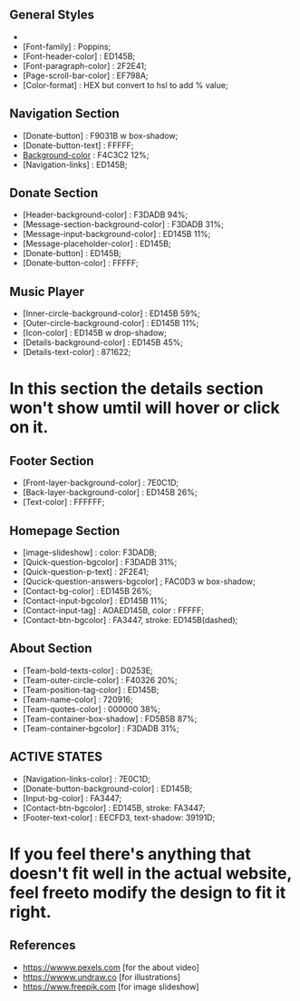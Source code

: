 ## General Styles
- [Background-color]: FFFFF;
- [Font-family] : Poppins;
- [Font-header-color] : ED145B;
- [Font-paragraph-color] : 2F2E41;
- [Page-scroll-bar-color] : EF798A;
- [Color-format] : HEX  but convert to hsl to add % value;


## Navigation Section
- [Donate-button] : F9031B w box-shadow;
- [Donate-button-text] : FFFFF;
- [Background-color] : F4C3C2 12%;
- [Navigation-links] : ED145B;


## Donate Section 
- [Header-background-color] : F3DADB 94%;
- [Message-section-background-color] : F3DADB 31%;
- [Message-input-background-color] : ED145B 11%;
- [Message-placeholder-color] : ED145B;
- [Donate-button] : ED145B;
- [Donate-button-color] : FFFFF;


## Music Player
- [Inner-circle-background-color] : ED145B 59%;
- [Outer-circle-background-color] : ED145B 11%;
- [Icon-color] : ED145B w drop-shadow;
- [Details-background-color] : ED145B 45%;
- [Details-text-color] : 871622;
# In this section the details section won't show umtil will hover or click on it.

## Footer Section
- [Front-layer-background-color] : 7E0C1D;
- [Back-layer-background-color] : ED145B 26%;
- [Text-color] : FFFFFF;


## Homepage Section
- [image-slideshow] : color: F3DADB;
- [Quick-question-bgcolor] : F3DADB 31%;
- [Quick-question-p-text] : 2F2E41;
- [Qucick-question-answers-bgcolor] ; FAC0D3 w box-shadow;
- [Contact-bg-color] : ED145B 26%;
- [Contact-input-bgcolor] : ED145B 11%;
- [Contact-input-tag] : AOAED145B, color : FFFFF;
- [Contact-btn-bgcolor] : FA3447, stroke: ED145B(dashed);


## About Section
- [Team-bold-texts-color] : D0253E;
- [Team-outer-circle-color] : F40326 20%;
- [Team-position-tag-color] : ED145B;
- [Team-name-color] : 720916;
- [Team-quotes-color] : 000000 38%;
- [Team-container-box-shadow] : FD5B5B 87%;
- [Team-container-bgcolor] : F3DADB 31%;

## ACTIVE STATES
- [Navigation-links-color] : 7E0C1D;
- [Donate-button-background-color] : ED145B;
- [Input-bg-color] : FA3447;
- [Contact-btn-bgcolor] : ED145B, stroke: FA3447;
- [Footer-text-color] : EECFD3, text-shadow: 39191D;

# If you feel there's anything that doesn't fit well in the actual website, feel freeto modify the design to fit it right.

## References
- https://wwww.pexels.com [for the about video]
- https://wwww.undraw.co [for illustrations]
- https://www.freepik.com [for image slideshow]
